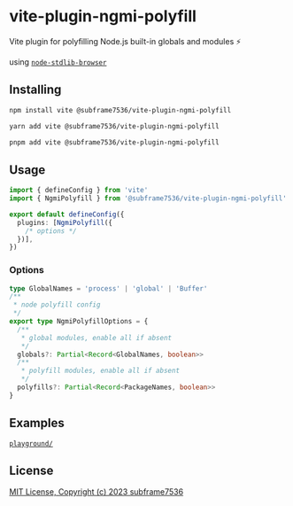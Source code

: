 # vite-plugin-ngmi-polyfill

Vite plugin for polyfilling Node.js built-in globals and modules ⚡️

using [`node-stdlib-browser`](https://github.com/niksy/node-stdlib-browser)

## Installing

```sh
npm install vite @subframe7536/vite-plugin-ngmi-polyfill
```

```sh
yarn add vite @subframe7536/vite-plugin-ngmi-polyfill
```

```sh
pnpm add vite @subframe7536/vite-plugin-ngmi-polyfill
```

## Usage

```ts
import { defineConfig } from 'vite'
import { NgmiPolyfill } from '@subframe7536/vite-plugin-ngmi-polyfill'

export default defineConfig({
  plugins: [NgmiPolyfill({
    /* options */
  })],
})
```

### Options

```ts
type GlobalNames = 'process' | 'global' | 'Buffer'
/**
 * node polyfill config
 */
export type NgmiPolyfillOptions = {
  /**
   * global modules, enable all if absent
   */
  globals?: Partial<Record<GlobalNames, boolean>>
  /**
   * polyfill modules, enable all if absent
   */
  polyfills?: Partial<Record<PackageNames, boolean>>
}
```

## Examples

[`playground/`](./playground)

## License

[MIT License, Copyright (c) 2023 subframe7536](./LICENSE)
